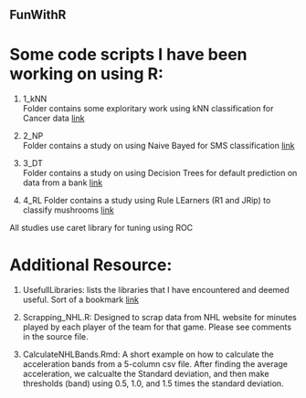 ## FunWithR
# Some code scripts I have been working on using R: 

1. 1_kNN  
Folder contains some exploritary work using kNN classification for Cancer data
[link](https://github.com/mzakariaCERN/FunWithR/blob/master/1_kNN/kNN_Cancer.md)

2. 2_NP  
Folder contains a study on using Naive Bayed for SMS classification
[link](https://github.com/mzakariaCERN/FunWithR/blob/master/2_NB/NB_SpamFilter.md)

3. 3_DT  
Folder contains a study on using Decision Trees for default prediction on data from a bank [link](https://github.com/mzakariaCERN/FunWithR/blob/master/3_DT/DT_BankLoans.md)

4. 4_RL
Folder contains a study using Rule LEarners (R1 and JRip) to classify mushrooms
[link](https://github.com/mzakariaCERN/FunWithR/blob/master/4_RL/RL_Mashroom.md)

All studies use caret library for tuning using ROC


# Additional Resource:  
1. UsefullLibraries: lists the libraries that I have encountered and deemed useful. Sort of a bookmark [link](https://github.com/mzakariaCERN/FunWithR/tree/master/Resources)

1. Scrapping_NHL.R: Designed to scrap data from NHL website for minutes played by each player of the team for that game. Please see comments in the source file. 
2. CalculateNHLBands.Rmd: A short example on how to calculate the acceleration bands from a  5-column csv file. After finding the average acceleration, we calcualte the Standard deviation, and then make thresholds (band) using 0.5, 1.0, and 1.5 times the standard deviation. 
